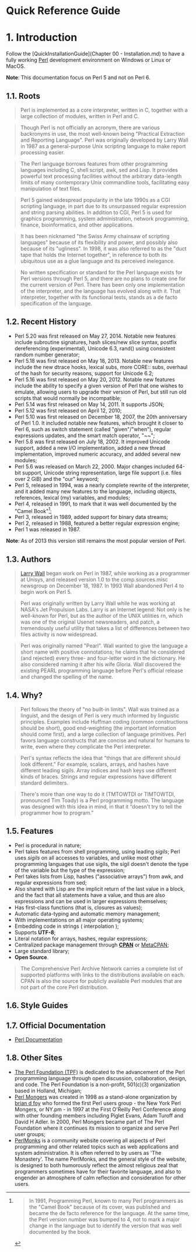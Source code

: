 Quick Reference Guide
=====================

# 1. Introduction

Follow the [QuickInstallationGuide](Chapter 00 - Installation.md) to have a fully working [Perl](https://www.perl.org/) development environment on Windows or Linux or MacOS.

**Note**: This documentation focus on Perl 5 and not on Perl 6.

## 1.1. Roots

> Perl is implemented as a core interpreter, written in C, together with a large collection of modules, written in Perl and C.

> Though Perl is not officially an acronym, there are various backronyms in use, the most well-known being "Practical Extraction and Reporting Language". Perl was originally developed by Larry Wall in 1987 as a general-purpose Unix scripting language to make report processing easier.

> The Perl language borrows features from other programming languages including C, shell script, awk, sed and Lisp. It provides powerful text processing facilities without the arbitrary data-length limits of many contemporary Unix commandline tools, facilitating easy manipulation of text files.

> Perl 5 gained widespread popularity in the late 1990s as a CGI scripting language, in part due to its unsurpassed regular expression and string parsing abilities. In addition to CGI, Perl 5 is used for graphics programming, system administration, network programming, finance, bioinformatics, and other applications.

> It has been nicknamed "the Swiss Army chainsaw of scripting languages" because of its flexibility and power, and possibly also because of its "ugliness". In 1998, it was also referred to as the "duct tape that holds the Internet together", in reference to both its ubiquitous use as a glue language and its perceived inelegance.

> No written specification or standard for the Perl language exists for Perl versions through Perl 5, and there are no plans to create one for the current version of Perl. There has been only one implementation of the interpreter, and the language has evolved along with it. That interpreter, together with its functional tests, stands as a de facto specification of the language.

## 1.2. Recent History

- Perl 5.20 was first released on May 27, 2014. Notable new features include subroutine signatures, hash slices/new slice syntax, postfix dereferencing (experimental), Unicode 6.3, rand() using consistent random number generator;
- Perl 5.18 was first released on May 18, 2013. Notable new features include the new dtrace hooks, lexical subs, more CORE:: subs, overhaul of the hash for security reasons, support for Unicode 6.2;
- Perl 5.16 was first released on May 20, 2012. Notable new features include the ability to specify a given version of Perl that one wishes to emulate, allowing users to upgrade their version of Perl, but still run old scripts that would normally be incompatible;
- Perl 5.14 was first released on May 14, 2011. It supports JSON;
- Perl 5.12 was first released on April 12, 2010;
- Perl 5.10 was first released on December 18, 2007, the 20th anniversary of Perl 1.0. It included notable new features, which brought it closer to Perl 6, such as switch statement (called "given"/"when"), regular expressions updates, and the smart match operator, "~~";
- Perl 5.8 was first released on July 18, 2002. It improved Unicode support, added a new I/O implementation, added a new thread implementation, improved numeric accuracy, and added several new modules;
- Perl 5.6 was released on March 22, 2000. Major changes included 64-bit support, Unicode string representation, large file support (i.e. files over 2 GiB) and the "our" keyword;
- Perl 5, released in 1994, was a nearly complete rewrite of the interpreter, and it added many new features to the language, including objects, references, lexical (my) variables, and modules;
- Perl 4, released in 1991, to mark that it was well documented by the "Camel Book"[^1];
- Perl 3, released in 1989, added support for binary data streams;
- Perl 2, released in 1988, featured a better regular expression engine;
- Perl 1 was released in 1987.

**Note**: As of 2013 this version still remains the most popular version of Perl.

[^1]: > In 1991, Programming Perl, known to many Perl programmers as the "Camel Book" because of its cover, was published and became the de facto reference for the language. At the same time, the Perl version number was bumped to 4, not to mark a major change in the language but to identify the version that was well documented by the book.

## 1.3. Authors

> [Larry Wall](https://en.wikipedia.org/wiki/Larry_Wall) began work on Perl in 1987, while working as a programmer at Unisys, and released version 1.0 to the comp.sources.misc newsgroup on December 18, 1987. In 1993 Wall abandoned Perl 4 to begin work on Perl 5.

> Perl was originally written by Larry Wall while he was working at NASA's Jet Propulsion Labs. Larry is an Internet legend: Not only is he well-known for Perl, but as the author of the UNIX utilities rn, which was one of the original Usenet newsreaders, and patch, a tremendously useful utility that takes a list of differences between two files activity is now widespread.

> Perl was originally named "Pearl". Wall wanted to give the language a short name with positive connotations; he claims that he considered (and rejected) every three- and four-letter word in the dictionary. He also considered naming it after his wife Gloria. Wall discovered the existing PEARL programming language before Perl's official release and changed the spelling of the name.

## 1.4. Why?

> Perl follows the theory of "no built-in limits". Wall was trained as a linguist, and the design of Perl is very much informed by linguistic principles. Examples include Huffman coding (common constructions should be short), good end-weighting (the important information should come first), and a large collection of language primitives. Perl favors language constructs that are concise and natural for humans to write, even where they complicate the Perl interpreter.

> Perl's syntax reflects the idea that "things that are different should look different." For example, scalars, arrays, and hashes have different leading sigils. Array indices and hash keys use different kinds of braces. Strings and regular expressions have different standard delimiters.

> There's more than one way to do it (TMTOWTDI or TIMTOWTDI, pronounced Tim Toady) is a Perl programming motto. The language was designed with this idea in mind, in that it “doesn't try to tell the programmer how to program.”

## 1.5. Features

- Perl is procedural in nature;
- Perl takes features from shell programming, using leading _sigils_; Perl uses _sigils_ on all accesses to variables, and unlike most other programming languages that use sigils, the sigil doesn't denote the type of the variable but the type of the expression;
- Perl takes lists from Lisp, hashes ("associative arrays") from awk, and regular expressions from sed;
- Also shared with Lisp are the implicit return of the last value in a block, and the fact that all statements have a value, and thus are also expressions and can be used in larger expressions themselves;
- Has first-class functions (that is, closures as values);
- Automatic data-typing and automatic memory management;
- With implementations on all major operating systems;
- Embedding code in strings ( interpolation );
- Supports **UTF-8**;
- Literal notation for arrays, hashes, regular expressions;
- Centralized package management through **[CPAN](http://www.cpan.org/)** or [MetaCPAN](https://metacpan.org/);
- Large standard library;
- **Open Source**.

> The Comprehensive Perl Archive Network carries a complete list of supported platforms with links to the distributions available on each. CPAN is also the source for publicly available Perl modules that are not part of the core Perl distribution.

## 1.6. Style Guides

## 1.7. Official Documentation

- [Perl Documentation](http://perldoc.perl.org/)

## 1.8. Other Sites

- [The Perl Foundation (TPF)](http://www.perlfoundation.org/) is dedicated to the advancement of the Perl programming language through open discussion, collaboration, design, and code. The Perl Foundation is a non-profit, 501(c)(3) organization based in Holland, Michigan;
- [Perl Mongers](http://www.pm.org/) was created in 1998 as a stand-alone organization by [brian d foy](https://en.wikipedia.org/wiki/Brian_d_foy) who formed the first Perl users group - the New York Perl Mongers, or NY.pm - in 1997 at the First O'Reilly Perl Conference along with other founding members including Piglet Evans, Adam Turoff and David H Adler. In 2000, Perl Mongers became part of The Perl Foundation where it continues its mission to organize and serve Perl user groups;
- [PerlMonks](http://www.perlmonks.org/) is a community website covering all aspects of Perl programming and other related topics such as web applications and system administration. It is often referred to by users as 'The Monastery'. The name PerlMonks, and the general style of the website, is designed to both humorously reflect the almost religious zeal that programmers sometimes have for their favorite language, and also to engender an atmosphere of calm reflection and consideration for other users.
